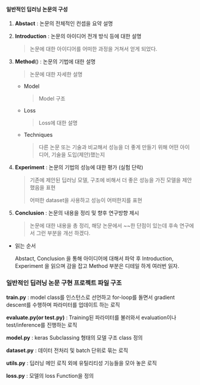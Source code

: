 

#### 일반적인 딥러닝 논문의 구성

1. **Abstact** : 논문의 전체적인 컨셉을 요약 설명

2. **Introduction** : 논문의 아이디어 전개 방식 등에 대한 설명

   > 논문에 대한 아이디어를 어떠한 과정을 거쳐서 얻게 되었다.

3. **Method**() : 논문의 기법에 대한 설명

   > 논문에 대한 자세한 설명

   - Model

     > Model 구조

   - Loss

     > Loss에 대한 설명

   - Techniques

     > 다른 논문 또는 기술과 비교해서 성능을 더 좋게 만들기 위해 어떤 아이디어, 기술을 도입(제안)했는지

4. **Experiment** : 논문의 기법의 성능에 대한 평가 (실험 단락)

   > 기존에 제안된 딥러닝 모델, 구조에 비해서 더 좋은 성능을 가진 모델을 제안했음을 표현
   >
   >  어떠한 dataset을 사용하고 성능이 어떠한지를 표현

5. **Conclusion** : 논문의 내용을 정리 및 향후 연구방향 제시

   > 논문에 대한 내용을 총 정리, 해당 논문에서 ~~한 단점이 있는데 후속 연구에서 그런 부분을 개선 하겠다.



- 읽는 순서 

  Abstact, Conclusion 을 통해 아이디어에 대해서 파악 후 Introduction, Experiment 을 읽으며 감을 잡고 Method 부분은 디테일 하게 여러번 읽자.



### 일반적인 딥러닝 논문 구현 프로젝트 파일 구조

**train.py** : model class를 인스턴스로 선언하고 for-loop를 돌면서 gradient descent를 수행하며 파라미터를 업데이트 하는 로직



**evaluate.py(or test.py)** : Training된 파라미터를 불러와서 evaluation이나 test/inference를 진행하는 로직



**model.py** : keras Subclassing 형태의 모델 구조 class 정의



**dataset.py** : 데이터 전처리 및 batch 단위로 묶는 로직



**utils.py** : 딥러닝 메인 로직 외에 유틸리티성 기능들을 모아 놓은 로직



**loss.py** :  모델의 loss Function을 정의

